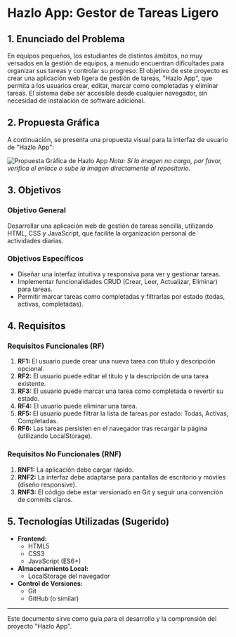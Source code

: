 # Hazlo App: Gestor de Tareas Ligero

## 1. Enunciado del Problema

En equipos pequeños, los estudiantes de distintos ámbitos, no muy versados en la gestión de equipos, a menudo encuentran dificultades para organizar sus tareas y controlar su progreso. El objetivo de este proyecto es crear una aplicación web ligera de gestión de tareas, "Hazlo App", que permita a los usuarios crear, editar, marcar como completadas y eliminar tareas. El sistema debe ser accesible desde cualquier navegador, sin necesidad de instalación de software adicional.

## 2. Propuesta Gráfica

A continuación, se presenta una propuesta visual para la interfaz de usuario de "Hazlo App":

![Propuesta Gráfica de Hazlo App](https://i.postimg.cc/JzTTZftQ/Captura-de-pantalla-2025-05-05-144735.png)
*Nota: Si la imagen no carga, por favor, verifica el enlace o sube la imagen directamente al repositorio.*

## 3. Objetivos

### Objetivo General

Desarrollar una aplicación web de gestión de tareas sencilla, utilizando HTML, CSS y JavaScript, que facilite la organización personal de actividades diarias.

### Objetivos Específicos

*   Diseñar una interfaz intuitiva y responsiva para ver y gestionar tareas.
*   Implementar funcionalidades CRUD (Crear, Leer, Actualizar, Eliminar) para tareas.
*   Permitir marcar tareas como completadas y filtrarlas por estado (todas, activas, completadas).

## 4. Requisitos

### Requisitos Funcionales (RF)

1.  **RF1:** El usuario puede crear una nueva tarea con título y descripción opcional.
2.  **RF2:** El usuario puede editar el título y la descripción de una tarea existente.
3.  **RF3:** El usuario puede marcar una tarea como completada o revertir su estado.
4.  **RF4:** El usuario puede eliminar una tarea.
5.  **RF5:** El usuario puede filtrar la lista de tareas por estado: Todas, Activas, Completadas.
6.  **RF6:** Las tareas persisten en el navegador tras recargar la página (utilizando LocalStorage).

### Requisitos No Funcionales (RNF)

1.  **RNF1:** La aplicación debe cargar rápido.
2.  **RNF2:** La interfaz debe adaptarse para pantallas de escritorio y móviles (diseño responsive).
3.  **RNF3:** El código debe estar versionado en Git y seguir una convención de commits claros.

## 5. Tecnologías Utilizadas (Sugerido)

*   **Frontend:**
    *   HTML5
    *   CSS3
    *   JavaScript (ES6+)
*   **Almacenamiento Local:**
    *   LocalStorage del navegador
*   **Control de Versiones:**
    *   Git
    *   GitHub (o similar)

---

Este documento sirve como guía para el desarrollo y la comprensión del proyecto "Hazlo App".
